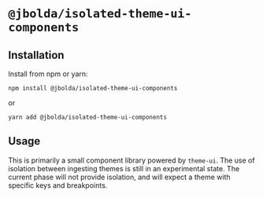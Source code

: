 # `@jbolda/isolated-theme-ui-components`

## Installation
Install from npm or yarn:
```
npm install @jbolda/isolated-theme-ui-components
```
or
```
yarn add @jbolda/isolated-theme-ui-components
```

## Usage
This is primarily a small component library powered by `theme-ui`. The use of isolation between ingesting themes is still in an experimental state. The current phase will not provide isolation, and will expect a theme with specific keys and breakpoints.
